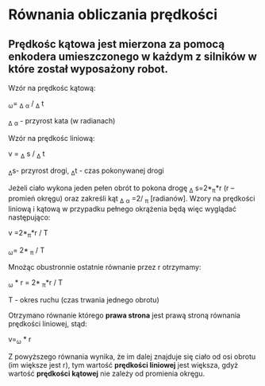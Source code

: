 
# Równania obliczania prędkości


## Prędkośc kątowa jest mierzona za pomocą enkodera umieszczonego w każdym z silników w które został wyposażony robot.

Wzór na prędkośc kątową:

<sub>&omega;</sub>= <sub>&Delta;</sub> <sub>&alpha;</sub> / <sub>&Delta;</sub> t

<sub>&Delta;</sub> <sub>&alpha;</sub> - przyrost kata (w radianach)

Wzór na prędkośc liniową:

 v = <sub>&Delta;</sub> s / <sub>&Delta;</sub> t
 
 <sub>&Delta;</sub>s- przyrost drogi, <sub>&Delta;</sub>t - czas pokonywanej drogi
 
Jeżeli ciało wykona jeden pełen obrót to pokona drogę <sub>&Delta;</sub> s=2*<sub>&pi;</sub>*r (r – promień okręgu) oraz zakreśli kąt <sub>&Delta;</sub> <sub>&alpha;</sub>  =2/ <sub>&pi;</sub> [radianów]. Wzory na prędkości liniową i kątową w przypadku pełnego okrążenia będą więc wyglądać następująco:

v =2*<sub>&pi;</sub>*r / T

<sub>&omega;</sub>= 2* <sub>&pi;</sub> / T
 
Mnożąc obustronnie ostatnie równanie przez r otrzymamy:

<sub>&omega;</sub> * r = 2* <sub>&pi;</sub>*r / T

T - okres ruchu (czas trwania jednego obrotu)

Otrzymano równanie którego **prawa strona** jest prawą stroną równania prędkości liniowej, stąd:

v=<sub>&omega;</sub> * r

Z powyższego równania wynika, że im dalej znajduje się ciało od osi obrotu (im większe jest r), tym wartość **prędkości liniowej** jest większa, gdyż wartość **prędkości kątowej** nie zależy od promienia okręgu.


